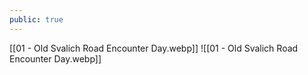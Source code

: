 ```yaml
---
public: true
---
```

[[01 - Old Svalich Road Encounter Day.webp]]
![[01 - Old Svalich Road Encounter Day.webp]]